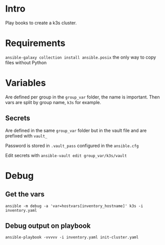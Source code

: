 # Intro
Play books to create a k3s cluster.


# Requirements
`ansible-galaxy collection install ansible.posix` the only way to copy files without Python

# Variables
Are defined per group in the `group_var` folder, the name is important. Then vars are split by group name, `k3s` for example.

## Secrets
Are defined in the same `group_var` folder but in the vault file and are prefixed with `vault_`

Password is stored in `.vault_pass` configured in the `ansible.cfg`

Edit secrets with `ansible-vault edit group_var/k3s/vault`

# Debug

## Get the vars
`ansible -m debug -a 'var=hostvars[inventory_hostname]' k3s -i inventory.yaml`

## Debug output on playbook
`ansible-playbook -vvvvv -i inventory.yaml init-cluster.yaml`

